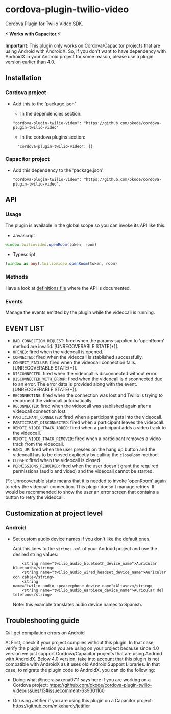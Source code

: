 # cordova-plugin-twilio-video
Cordova Plugin for Twilio Video SDK.

**⚡️ Works with [Capacitor](https://capacitor.ionicframework.com/).⚡️**

**Important**: This plugin only works on Cordova/Capacitor projects that are using Android with AndroidX. So, if you don't want to have dependency with AndroidX in your Android project for some reason, please use a plugin version earlier than 4.0.

## Installation

### Cordova project
- Add this to the 'package.json'
    - In the dependencies section:
    ```
    "cordova-plugin-twilio-video": "https://github.com/okode/cordova-plugin-twilio-video"
    ```

    - In the cordova plugins section:
    ```
      "cordova-plugin-twilio-video": {}
    ```

### Capacitor project
- Add this dependency to the 'package.json':
    ```
    "cordova-plugin-twilio-video": "https://github.com/okode/cordova-plugin-twilio-video",
    ```

## API

### Usage
The plugin is available in the global scope so you can invoke its API like this:

- Javascript

``` Javascript
window.twiliovideo.openRoom(token, room)
```

- Typescript

``` Typescript
(window as any).twiliovideo.openRoom(token, room)
```

### Methods
Have a look at <a href="typings/twiliovideo.d.ts">definitions file</a> where the API is documented.

### Events
Manage the events emitted by the plugin while the videocall is running.

EVENT LIST
------------
- `BAD_CONNECTION_REQUEST`: fired when the params supplied to 'openRoom' method are invalid. [UNRECOVERABLE STATE(*)].
- `OPENED`: fired when the videocall is opened.
- `CONNECTED`: fired when the videocall is stablished successfully.
- `CONNECT_FAILURE`: fired when the videocall connection fails. [UNRECOVERABLE STATE(*)].
- `DISCONNECTED`: fired when the videocall is disconnected without error.
- `DISCONNECTED_WITH_ERROR`: fired when the videocall is disconnected due to an error. The error data is provided along with the event. [UNRECOVERABLE STATE(*)].
- `RECONNECTING`: fired when the connection was lost and Twilio is trying to reconnect the videocall automatically.
- `RECONNECTED`: fired when the videocall was stablished again after a videocall connection lost.
- `PARTICIPANT_CONNECTED`: fired when a participant gets into the videocall.
- `PARTICIPANT_DISCONNECTED`: fired when a participant leaves the videocall.
- `REMOTE_VIDEO_TRACK_ADDED`: fired when a participant adds a video track to the videocall.
- `REMOTE_VIDEO_TRACK_REMOVED`: fired when a participant removes a video track from the videocall.
- `HANG_UP`: fired when the user presses on the hang up button and the videocall has to be closed explicetly by calling the `closeRoom` method.
- `CLOSED`: fired when the videocall is closed
- `PERMISSIONS_REQUIRED`: fired when the user doesn't grant the required permissions (audio and video) and the videocall cannot be started.

(*): Unrecoverable state means that it is needed to invoke 'openRoom' again to retry the videocall connection. This plugin doesn't manage retries. It would be recommended to show the user an error screen that contains a button to retry the videocall.

## Customization at project level

### Android

- Set custom audio device names if you don't like the default ones.

    Add this lines to the `strings.xml` of your Android project and use the desired string values:

    ```
        <string name="twilio_audio_bluetooth_device_name">Auricular bluetooth</string>
        <string name="twilio_audio_wired_headset_device_name">Auricular con cable</string>
        <string name="twilio_audio_speakerphone_device_name">Altavoz</string>
        <string name="twilio_audio_earpiece_device_name">Auricular del teléfono</string>
    ```
    Note: this example translates audio device names to Spanish.

## Troubleshooting guide

Q: I get compilation errors on Android

A: First, check if your project compiles without this plugin. In that case, verify the plugin version you are using on your project because since 4.0 version we just support Cordova/Capacitor projects that are using Android with AndroidX. Below 4.0 version, take into account that this plugin is not compatible with AndroidX as it uses old Android Support Libraries. In that case, to migrate the plugin code to AndroidX, you can do the following:

- Doing what @neerajsaxena0711 says here if you are working on a Cordova project: https://github.com/okode/cordova-plugin-twilio-video/issues/13#issuecomment-639301160

- Or using Jetifier if you are using this plugin on a Capacitor project:
https://github.com/mikehardy/jetifier


